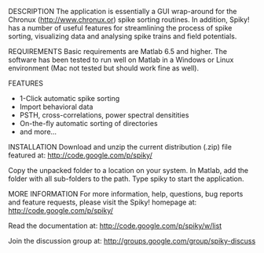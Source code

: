 DESCRIPTION
The application is essentially a GUI wrap-around for the Chronux (http://www.chronux.or) spike sorting routines. In addition, Spiky! has a number of useful features for streamlining the process of spike sorting, visualizing data and analysing spike trains and field potentials.

REQUIREMENTS
Basic requirements are Matlab 6.5 and higher. The software has been tested to run well on Matlab in a Windows or Linux environment (Mac not tested but should work fine as well).


FEATURES
 - 1-Click automatic spike sorting 
 - Import behavioral data 
 - PSTH, cross-correlations, power spectral densitities 
 - On-the-fly automatic sorting of directories 
 - and more...


INSTALLATION
Download and unzip the current distribution (.zip) file featured at:
http://code.google.com/p/spiky/

Copy the unpacked folder to a location on your system. In Matlab, add the folder with all sub-folders to the path. Type spiky to start the application.


MORE INFORMATION
For more information, help, questions, bug reports and feature requests, please visit the Spiky! homepage at:
 http://code.google.com/p/spiky/

Read the documentation at:
 http://code.google.com/p/spiky/w/list

Join the discussion group at:
 http://groups.google.com/group/spiky-discuss
